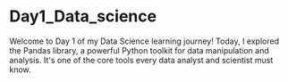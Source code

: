 # Day1_Data_science
Welcome to Day 1 of my Data Science learning journey! Today, I explored the Pandas library, a powerful Python toolkit for data manipulation and analysis. It's one of the core tools every data analyst and scientist must know.

